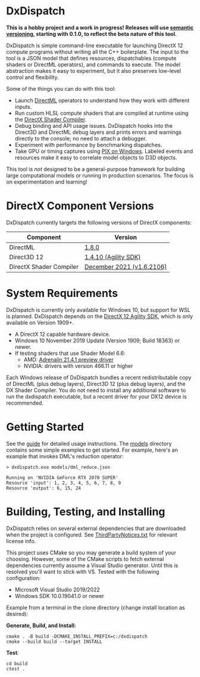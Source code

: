 # DxDispatch

**This is a hobby project and a work in progress! Releases will use [semantic versioning](https://semver.org/), starting with 0.1.0, to reflect the beta nature of this tool.**

DxDispatch is simple command-line executable for launching DirectX 12 compute programs without writing all the C++ boilerplate. The input to the tool is a JSON model that defines resources, dispatchables (compute shaders or DirectML operators), and commands to execute. The model abstraction makes it easy to experiment, but it also preserves low-level control and flexibility.

Some of the things you can do with this tool:
- Launch [DirectML](https://github.com/Microsoft/directml) operators to understand how they work with different inputs.
- Run custom HLSL compute shaders that are compiled at runtime using the [DirectX Shader Compiler](https://github.com/Microsoft/DirectXShaderCompiler).
- Debug binding and API usage issues. DxDispatch hooks into the Direct3D and DirectML debug layers and prints errors and warnings directly to the console; no need to attach a debugger.
- Experiment with performance by benchmarking dispatches.
- Take GPU or timing captures using [PIX on Windows](https://devblogs.microsoft.com/pix/download/). Labeled events and resources make it easy to correlate model objects to D3D objects.

This tool is *not* designed to be a general-purpose framework for building large computational models or running in production scenarios. The focus is on experimentation and learning!

# DirectX Component Versions

DxDispatch currently targets the following versions of DirectX components:

| Component               | Version                                                                                                |
| ----------------------- | ------------------------------------------------------------------------------------------------------ |
| DirectML                | [1.8.0](https://www.nuget.org/packages/Microsoft.AI.DirectML/1.8.0)                                    |
| Direct3D 12             | [1.4.10 (Agility SDK)](https://www.nuget.org/packages/Microsoft.Direct3D.D3D12/1.4.10)                 |
| DirectX Shader Compiler | [December 2021 (v1.6.2106)](https://github.com/microsoft/DirectXShaderCompiler/releases/tag/v1.6.2112) |

# System Requirements

DxDispatch is currently only available for Windows 10, but support for WSL is planned. DxDispatch depends on the [DirectX 12 Agility SDK](https://devblogs.microsoft.com/directx/announcing-dx12agility/), which is only available on Version 1909+.

- A DirectX 12 capable hardware device.
- Windows 10 November 2019 Update (Version 1909; Build 18363) or newer.
- If testing shaders that use Shader Model 6.6:
  - AMD: [Adrenalin 21.4.1 preview driver](https://www.amd.com/en/support/kb/release-notes/rn-rad-win-21-4-1-dx12-agility-sdk)
  - NVIDIA: drivers with version 466.11 or higher

Each Windows release of DxDispatch bundles a recent redistributable copy of DirectML (plus debug layers), Direct3D 12 (plus debug layers), and the DX Shader Compiler. You do not need to install any additional software to run the dxdispatch executable, but a recent driver for your DX12 device is recommended.

# Getting Started

See the [guide](doc/Guide.md) for detailed usage instructions. The [models](./models) directory contains some simple examples to get started. For example, here's an example that invokes DML's reduction operator:

```
> dxdispatch.exe models/dml_reduce.json

Running on 'NVIDIA GeForce RTX 2070 SUPER'
Resource 'input': 1, 2, 3, 4, 5, 6, 7, 8, 9
Resource 'output': 6, 15, 24
```

# Building, Testing, and Installing

DxDispatch relies on several external dependencies that are downloaded when the project is configured. See [ThirdPartyNotices.txt](./ThirdPartyNotices.txt) for relevant license info.

This project uses CMake so you may generate a build system of your choosing. However, some of the CMake scripts to fetch external dependencies currently assume a Visual Studio generator. Until this is resolved you'll want to stick with VS. Tested with the following configuration:
- Microsoft Visual Studio 2019/2022
- Windows SDK 10.0.19041.0 or newer

Example from a terminal in the clone directory (change install location as desired):

**Generate, Build, and Install:**
```
cmake . -B build -DCMAKE_INSTALL_PREFIX=c:/dxdispatch
cmake --build build --target INSTALL
```

**Test**:
```
cd build
ctest .
```
